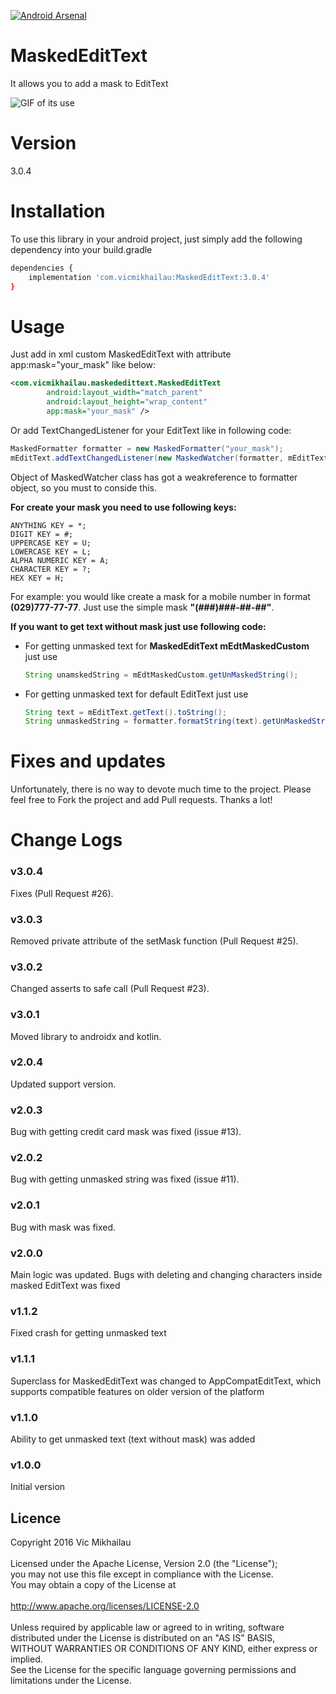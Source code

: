 [![Android Arsenal](https://img.shields.io/badge/Android%20Arsenal-MaskedEditText-green.svg?style=true)](https://android-arsenal.com/details/1/3659)
# MaskedEditText

It allows you to add a mask to EditText

![GIF of its use](https://github.com/VicMikhailau/MaskedEditText/blob/master/resources/masked_edit_text.gif)

# Version

3.0.4

# Installation

To use this library in your android project, just simply add the following dependency into your build.gradle

```sh
dependencies {
    implementation 'com.vicmikhailau:MaskedEditText:3.0.4'
}
```

# Usage

Just add in xml custom MaskedEditText with attribute app:mask="your_mask" like below:

```xml
<com.vicmikhailau.maskededittext.MaskedEditText
        android:layout_width="match_parent"
        android:layout_height="wrap_content"
        app:mask="your_mask" />
```
Or add TextChangedListener for your EditText like in following code:

```java
MaskedFormatter formatter = new MaskedFormatter("your_mask");
mEditText.addTextChangedListener(new MaskedWatcher(formatter, mEditText));
```
Object of MaskedWatcher class has got a weakreference to formatter object, so you must to conside this.
 
**For create your mask you need to use following keys:**
```
ANYTHING KEY = *;
DIGIT KEY = #;
UPPERCASE KEY = U;
LOWERCASE KEY = L;
ALPHA NUMERIC KEY = A;
CHARACTER KEY = ?;
HEX KEY = H;
```

For example: you would like create a mask for a mobile number in format **(029)777-77-77**. Just use the simple mask **"(###)###-##-##"**.

**If you want to get text without mask just use following code:**
 - For getting unmasked text for **MaskedEditText mEdtMaskedCustom** just use
 
    ```java
    String unamskedString = mEdtMaskedCustom.getUnMaskedString();
    ```
 - For getting unmasked text for default EditText just use
 
    ```java
    String text = mEditText.getText().toString();
    String unmaskedString = formatter.formatString(text).getUnMaskedString();
    ```

# Fixes and updates

Unfortunately, there is no way to devote much time to the project. Please feel free to Fork the project and add Pull requests. Thanks a lot!

# Change Logs

### v3.0.4

Fixes (Pull Request #26).

### v3.0.3

Removed private attribute of the setMask function (Pull Request #25).

### v3.0.2

Changed asserts to safe call (Pull Request #23).

### v3.0.1

Moved library to androidx and kotlin.

### v2.0.4

Updated support version.

### v2.0.3

Bug with getting сredit сard mask was fixed (issue #13).

### v2.0.2
 
Bug with getting unmasked string was fixed (issue #11).

### v2.0.1
 
Bug with mask was fixed.
 
### v2.0.0

Main logic was updated. Bugs with deleting and changing characters inside masked EditText was fixed

### v1.1.2

Fixed crash for getting unmasked text

### v1.1.1

Superclass for MaskedEditText was changed to AppCompatEditText, which supports compatible features on older version of the platform

### v1.1.0

Ability to get unmasked text (text without mask) was added

### v1.0.0

Initial version

## Licence
Copyright 2016 Vic Mikhailau<br />
<br />
Licensed under the Apache License, Version 2.0 (the "License");<br />
you may not use this file except in compliance with the License.<br />
You may obtain a copy of the License at<br />
<br />
   http://www.apache.org/licenses/LICENSE-2.0<br />
<br />
Unless required by applicable law or agreed to in writing, software<br />
distributed under the License is distributed on an "AS IS" BASIS,<br />
WITHOUT WARRANTIES OR CONDITIONS OF ANY KIND, either express or implied.<br />
See the License for the specific language governing permissions and<br />
limitations under the License.

